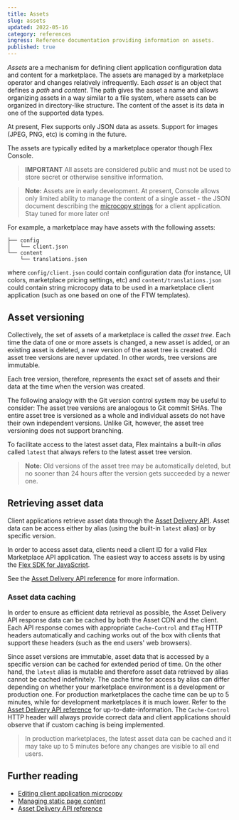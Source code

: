 ```yaml
---
title: Assets
slug: assets
updated: 2022-05-16
category: references
ingress: Reference documentation providing information on assets.
published: true
---
```


_Assets_ are a mechanism for defining client application configuration
data and content for a marketplace. The assets are managed by a
marketplace operator and changes relatively infrequently. Each _asset_
is an object that defines a _path_ and _content_. The path gives the
asset a name and allows organizing assets in a way similar to a file
system, where assets can be organized in directory-like structure. The
content of the asset is its data in one of the supported data types.

At present, Flex supports only JSON data as assets. Support for images
(JPEG, PNG, etc) is coming in the future.

The assets are typically edited by a marketplace operator though Flex
Console.

> **IMPORTANT** All assets are considered public and must not be used to
> store secret or otherwise sensitive information.

> **Note:** Assets are in early development. At present, Console allows
> only limited ability to manage the content of a single asset - the
> JSON document describing the [microcopy strings](/concepts/microcopy/)
> for a client application. Stay tuned for more later on!

For example, a marketplace may have assets with the following assets:

```shell
├── config
│   └── client.json
└── content
    └── translations.json
```

where `config/client.json` could contain configuration data (for
instance, UI colors, marketplace pricing settings, etc) and
`content/translations.json` could contain string microcopy data to be
used in a marketplace client application (such as one based on one of
the FTW templates).

## Asset versioning

Collectively, the set of assets of a marketplace is called the _asset
tree_. Each time the data of one or more assets is changed, a new asset
is added, or an existing asset is deleted, a new version of the asset
tree is created. Old asset tree versions are never updated. In other
words, tree versions are immutable.

Each tree version, therefore, represents the exact set of assets and
their data at the time when the version was created.

The following analogy with the Git version control system may be useful
to consider: The asset tree versions are analogous to Git commit SHAs.
The entire asset tree is versioned as a whole and individual assets do
not have their own independent versions. Unlike Git, however, the asset
tree versioning does not support branching.

To facilitate access to the latest asset data, Flex maintains a built-in
_alias_ called `latest` that always refers to the latest asset tree
version.

> **Note:** Old versions of the asset tree may be automatically deleted,
> but no sooner than 24 hours after the version gets succeeded by a
> newer one.

## Retrieving asset data

Client applications retrieve asset data through the
[Asset Delivery API](https://www.sharetribe.com/api-reference/asset-delivery-api.html).
Asset data can be access either by alias (using the built-in `latest`
alias) or by specific version.

In order to access asset data, clients need a client ID for a valid Flex
Marketplace API application. The easiest way to access assets is by
using the
[Flex SDK for JavaScript](/concepts/js-sdk/#flex-sdk-for-javascript).

See the
[Asset Delivery API reference](https://www.sharetribe.com/api-reference/asset-delivery-api.html)
for more information.

### Asset data caching

In order to ensure as efficient data retrieval as possible, the Asset
Delivery API response data can be cached by both the Asset CDN and the
client. Each API response comes with appropriate `Cache-Control` and
`ETag` HTTP headers automatically and caching works out of the box with
clients that support these headers (such as the end users' web
browsers).

Since asset versions are immutable, asset data that is accessed by a
specific version can be cached for extended period of time. On the other
hand, the `latest` alias is mutable and therefore asset data retrieved
by alias cannot be cached indefinitely. The cache time for access by
alias can differ depending on whether your marketplace environment is a
development or production one. For production marketplaces the cache
time can be up to 5 minutes, while for development marketplaces it is
much lower. Refer to the
[Asset Delivery API reference](https://www.sharetribe.com/api-reference/asset-delivery-api.html)
for up-to-date-information. The `Cache-Control` HTTP header will always
provide correct data and client applications should observe that if
custom caching is being implemented.

> In production marketplaces, the latest asset data can be cached and it
> may take up to 5 minutes before any changes are visible to all end
> users.

## Further reading

- [Editing client application microcopy](/concepts/microcopy/)
- [Managing static page content](/concepts/content-management)
- [Asset Delivery API reference](https://www.sharetribe.com/api-reference/asset-delivery-api.html)
